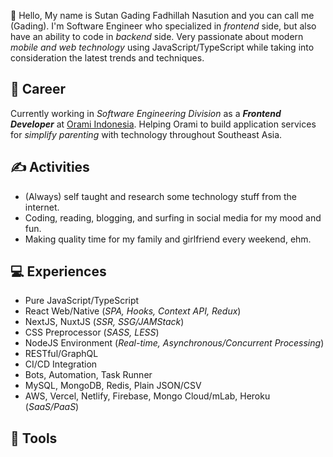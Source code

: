 👋 Hello, My name is Sutan Gading Fadhillah Nasution and you can call me (Gading). I'm Software Engineer who specialized in *frontend* side, but also have an ability to code in *backend* side. Very passionate about modern *mobile and web technology* using JavaScript/TypeScript while taking into consideration the latest trends and techniques.

## 💼 Career
Currently working in *Software Engineering Division* as a ***Frontend Developer*** at [Orami Indonesia](https://github.com/bilna-dev). Helping Orami to build application services for *simplify parenting* with technology throughout Southeast Asia.

## ✍️ Activities
- (Always) self taught and research some technology stuff from the internet.
- Coding, reading, blogging, and surfing in social media for my mood and fun.
- Making quality time for my family and girlfriend every weekend, ehm.

## 💻 Experiences
- Pure JavaScript/TypeScript
- React Web/Native (*SPA, Hooks, Context API, Redux*)
- NextJS, NuxtJS (*SSR, SSG/JAMStack*)
- CSS Preprocessor (*SASS, LESS*)
- NodeJS Environment (*Real-time, Asynchronous/Concurrent Processing*)
- RESTful/GraphQL
- CI/CD Integration
- Bots, Automation, Task Runner
- MySQL, MongoDB, Redis, Plain JSON/CSV
- AWS, Vercel, Netlify, Firebase, Mongo Cloud/mLab, Heroku (*SaaS/PaaS*)

## 🔧 Tools
- OS: Arch Linux
- Task & Time Management: Jira, Timedoctor
- Code Editor: Visual Studio Code
- Database GUI: DBEaver, PhpMyAdmin and Robo 3T
- Browsers: Google Chrome and Firefox
- Others: Spotify, XDMan & Advanced REST Client

### 🔍 Currently Learning:
- Dive deeper into Frontend Development Complexity
- Functional Programming Paradigm
- Design Pattern
- UI/UX Design
- Writing
- Self Improvement

### 🚀 How to reach me:
- Web: [sutanlab.id](https://sutanlab.id)
- Email: [sutan.gnst@gmail.com](mailto:sutan.gnst@gmail.com)
- LinkedIn: [sutan-nasution](https://www.linkedin.com/in/sutan-nasution/)
- Instagram: [@gadingnst](https://instagram.com/gadingnst)
- Twitter: [@sutan_gnst](https://twitter.com/sutan_gnst)
- Telegram: [@gadingnasution](https://t.me/gadingnasution)

---

© 2020 — Sutan Gading Fadhillah Nasution
